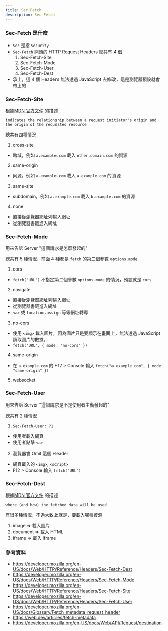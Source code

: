 ```yaml
---
title: Sec-Fetch
description: Sec-Fetch
---
```


### Sec-Fetch 是什麼

- `Sec` 是指 `Security`
- `Sec-Fetch` 開頭的 HTTP Request Headers 總共有 4 個
  1. Sec-Fetch-Site
  2. Sec-Fetch-Mode
  3. Sec-Fetch-User
  4. Sec-Fetch-Dest
- 承上，這 4 個 Headers 無法透過 JavaScript 去修改，這是瀏覽器預設就會帶上的

### Sec-Fetch-Site

根據[MDN 官方文件](https://developer.mozilla.org/en-US/docs/Web/HTTP/Reference/Headers/Sec-Fetch-Site) 的描述

```
indicates the relationship between a request initiator's origin and the origin of the requested resource
```

總共有四種情況

1. cross-site

- 跨域，例如 `a.example.com` 載入 `other.domain.com` 的資源

2. same-origin

- 同源，例如 `a.example.com` 載入 `a.example.com` 的資源

3. same-site

- subdomain，例如 `a.example.com` 載入 `b.example.com` 的資源

4. none

- 直接從瀏覽器網址列輸入網址
- 從瀏覽器書籤進入網址

### Sec-Fetch-Mode

用來告訴 Server "這個請求是怎麼發起的"

總共有 5 種情況，前面 4 種都是 `fetch` 的第二個參數 `options.mode`

1. cors

- `fetch("URL")` 不指定第二個參數 `options.mode` 的情況，預設就是 `cors`

2. navigate

- 直接從瀏覽器網址列輸入網址
- 從瀏覽器書籤進入網址
- `<a>` 或 `location.assign` 等等網址轉導

3. no-cors

- 使用 `<img>` 載入圖片，因為圖片只是要顯示在畫面上，無法透過 JavaScript 讀取圖片的數據。
- `fetch("URL", { mode: "no-cors" })`

4. same-origin

- 在 `a.example.com` 的 F12 > Console 輸入 `fetch("a.example.com", { mode: "same-origin" })`

5. websocket

### Sec-Fetch-User

用來告訴 Server "這個請求是不是使用者主動發起的"

總共有 2 種情況

1. `Sec-Fetch-User: ?1`

- 使用者載入網頁
- 使用者點擊 `<a>`

2. 瀏覽器會 Omit 這個 Header

- 網頁載入的 `<img>`, `<script>`
- F12 > Console 輸入 `fetch("URL")`

### Sec-Fetch-Dest

根據[MDN 官方文件](https://developer.mozilla.org/en-US/docs/Web/HTTP/Reference/Headers/Sec-Fetch-Dest) 的描述

```
where (and how) the fetched data will be used
```

有很多種情況，不過大致上就是，要載入哪種資源

1. image => 載入圖片
2. document => 載入 HTML
3. iframe => 載入 iframe

<!-- todo-yusheng -->
<!-- ### 如何防範資安漏洞 -->

### 參考資料

- https://developer.mozilla.org/en-US/docs/Web/HTTP/Reference/Headers/Sec-Fetch-Dest
- https://developer.mozilla.org/en-US/docs/Web/HTTP/Reference/Headers/Sec-Fetch-Mode
- https://developer.mozilla.org/en-US/docs/Web/HTTP/Reference/Headers/Sec-Fetch-Site
- https://developer.mozilla.org/en-US/docs/Web/HTTP/Reference/Headers/Sec-Fetch-User
- https://developer.mozilla.org/en-US/docs/Glossary/Fetch_metadata_request_header
- https://web.dev/articles/fetch-metadata
- https://developer.mozilla.org/en-US/docs/Web/API/Request/destination
